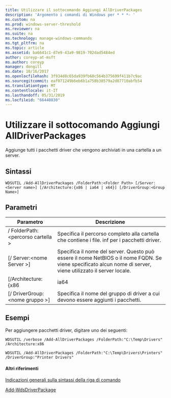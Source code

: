 ```yaml
---
title: Utilizzare il sottocomando Aggiungi AllDriverPackages
description: 'Argomento i comandi di Windows per * * *- '
ms.custom: na
ms.prod: windows-server-threshold
ms.reviewer: na
ms.suite: na
ms.technology: manage-windows-commands
ms.tgt_pltfrm: na
ms.topic: article
ms.assetid: ba6641c1-d7e9-43a9-9819-702dad5484ed
author: coreyp-at-msft
ms.author: coreyp
manager: dongill
ms.date: 10/16/2017
ms.openlocfilehash: 3f934d8c65da939fb60c564b375699f411b7c9ac
ms.sourcegitcommit: eaf071249b6eb6b1a758b38579a2d87710abfb54
ms.translationtype: MT
ms.contentlocale: it-IT
ms.lasthandoff: 05/31/2019
ms.locfileid: "66440830"
---
```

# <a name="using-the-add-alldriverpackages-subcommand"></a>Utilizzare il sottocomando Aggiungi AllDriverPackages



Aggiunge tutti i pacchetti driver che vengono archiviati in una cartella a un server.

## <a name="syntax"></a>Sintassi

```
WDSUTIL /Add-AllDriverPackages /FolderPath:<Folder Path> [/Server:<Server name>] [/Architecture:{x86 | ia64 | x64}] [/DriverGroup:<Group Name>]
```

## <a name="parameters"></a>Parametri

|          Parametro           |                                                              Descrizione                                                              |
|------------------------------|---------------------------------------------------------------------------------------------------------------------------------------|
|  / FolderPath:\<percorso cartella >  |                      Specifica il percorso completo alla cartella che contiene i file. inf per i pacchetti driver.                      |
|   [/ Server:\<nome Server >]   | Specifica il nome del server. Questo può essere il nome NetBIOS o il nome FQDN. Se viene specificato alcun nome di server, viene utilizzato il server locale. |
|     [/Architecture:{x86      |                                                                 ia64                                                                  |
| [/ DriverGroup:\<nome gruppo >] |                             Specifica il nome del gruppo di driver a cui devono essere aggiunti i pacchetti.                             |

## <a name="BKMK_examples"></a>Esempi

Per aggiungere pacchetti driver, digitare uno dei seguenti:
```
WDSUTIL /verbose /Add-AllDriverPackages /FolderPath:"C:\Temp\Drivers" /Architecture:x86
```
```
WDSUTIL /Add-AllDriverPackages /FolderPath:"C:\Temp\Drivers\Printers" /DriverGroup:"Printer Drivers"
```

#### <a name="additional-references"></a>Altri riferimenti

[Indicazioni generali sulla sintassi della riga di comando](command-line-syntax-key.md)

[Add-WdsDriverPackage](https://technet.microsoft.com/library/dn283440.aspx)